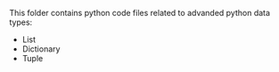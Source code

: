 This folder contains python code files related to advanded python data types:
- List
- Dictionary
- Tuple
